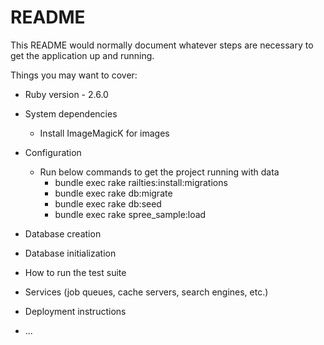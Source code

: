 # README

This README would normally document whatever steps are necessary to get the
application up and running.

Things you may want to cover:

* Ruby version - 2.6.0

* System dependencies 
	- Install ImageMagicK for images

* Configuration
	- Run below commands to get the project running with data
		- bundle exec rake railties:install:migrations
		- bundle exec rake db:migrate
		- bundle exec rake db:seed
		- bundle exec rake spree_sample:load

* Database creation

* Database initialization

* How to run the test suite

* Services (job queues, cache servers, search engines, etc.)

* Deployment instructions

* ...
